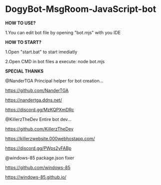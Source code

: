 # DogyBot-MsgRoom-JavaScript-bot
**HOW TO USE?**

1.You can edit bot file by opening "bot.mjs" with you IDE

**HOW TO START?**

1.Open "start.bat" to start imediatly

2.Open CMD in bot files a execute: node bot.mjs

**SPECIAL THANKS**

@NanderTGA Principal helper for bot creation...

https://github.com/NanderTGA

https://nandertga.ddns.net/

https://discord.gg/MzKQPXmDRc

@KillerzTheDev Entire bot dev...

https://github.com/KillerzTheDev

https://killerzwebsite.000webhostapp.com/

https://discord.gg/PWps2yFABp

@windows-85 package.json fixer

https://github.com/windows-85

https://windows-85.github.io/
